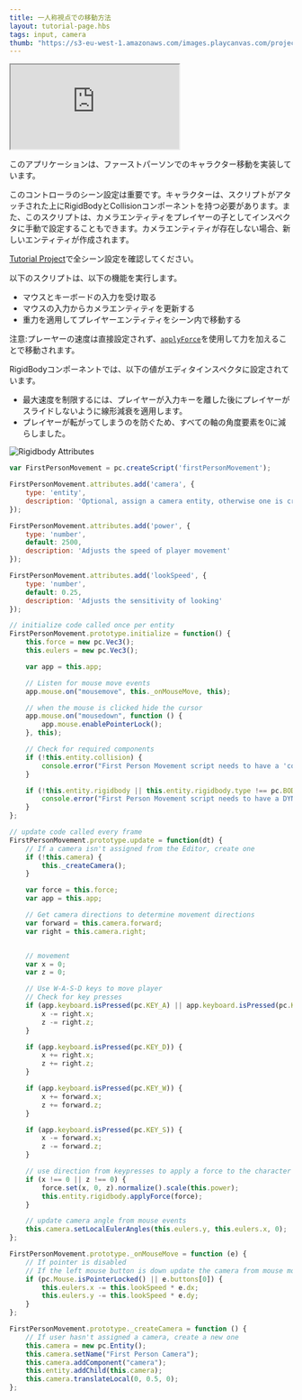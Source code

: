 ```yaml
---
title: 一人称視点での移動方法
layout: tutorial-page.hbs
tags: input, camera
thumb: "https://s3-eu-west-1.amazonaws.com/images.playcanvas.com/projects/12/405842/JLWRE0-image-75.jpg"
---
```


<iframe loading="lazy" src="https://playcanv.as/p/HzOzlZOC/" title="First Person Movement"></iframe>

このアプリケーションは、ファーストパーソンでのキャラクター移動を実装しています。

このコントローラのシーン設定は重要です。キャラクターは、スクリプトがアタッチされた上にRigidBodyとCollisionコンポーネントを持つ必要があります。また、このスクリプトは、カメラエンティティをプレイヤーの子としてインスペクタに手動で設定することもできます。カメラエンティティが存在しない場合、新しいエンティティが作成されます。

[Tutorial Project][1]で全シーン設定を確認してください。

以下のスクリプトは、以下の機能を実行します。

* マウスとキーボードの入力を受け取る
* マウスの入力からカメラエンティティを更新する
* 重力を適用してプレイヤーエンティティをシーン内で移動する

注意:プレーヤーの速度は直接設定されず、[`applyForce`][3]を使用して力を加えることで移動されます。

RigidBodyコンポーネントでは、以下の値がエディタインスペクタに設定されています。
* 最大速度を制限するには、プレイヤーが入力キーを離した後にプレイヤーがスライドしないように線形減衰を適用します。
* プレイヤーが転がってしまうのを防ぐため、すべての軸の角度要素を0に減らしました。

![Rigidbody Attributes][2]

```javascript
var FirstPersonMovement = pc.createScript('firstPersonMovement');

FirstPersonMovement.attributes.add('camera', {
    type: 'entity',
    description: 'Optional, assign a camera entity, otherwise one is created'
});

FirstPersonMovement.attributes.add('power', {
    type: 'number',
    default: 2500,
    description: 'Adjusts the speed of player movement'
});

FirstPersonMovement.attributes.add('lookSpeed', {
    type: 'number',
    default: 0.25,
    description: 'Adjusts the sensitivity of looking'
});

// initialize code called once per entity
FirstPersonMovement.prototype.initialize = function() {
    this.force = new pc.Vec3();
    this.eulers = new pc.Vec3();

    var app = this.app;

    // Listen for mouse move events
    app.mouse.on("mousemove", this._onMouseMove, this);

    // when the mouse is clicked hide the cursor
    app.mouse.on("mousedown", function () {
        app.mouse.enablePointerLock();
    }, this);

    // Check for required components
    if (!this.entity.collision) {
        console.error("First Person Movement script needs to have a 'collision' component");
    }

    if (!this.entity.rigidbody || this.entity.rigidbody.type !== pc.BODYTYPE_DYNAMIC) {
        console.error("First Person Movement script needs to have a DYNAMIC 'rigidbody' component");
    }
};

// update code called every frame
FirstPersonMovement.prototype.update = function(dt) {
    // If a camera isn't assigned from the Editor, create one
    if (!this.camera) {
        this._createCamera();
    }

    var force = this.force;
    var app = this.app;

    // Get camera directions to determine movement directions
    var forward = this.camera.forward;
    var right = this.camera.right;


    // movement
    var x = 0;
    var z = 0;

    // Use W-A-S-D keys to move player
    // Check for key presses
    if (app.keyboard.isPressed(pc.KEY_A) || app.keyboard.isPressed(pc.KEY_Q)) {
        x -= right.x;
        z -= right.z;
    }

    if (app.keyboard.isPressed(pc.KEY_D)) {
        x += right.x;
        z += right.z;
    }

    if (app.keyboard.isPressed(pc.KEY_W)) {
        x += forward.x;
        z += forward.z;
    }

    if (app.keyboard.isPressed(pc.KEY_S)) {
        x -= forward.x;
        z -= forward.z;
    }

    // use direction from keypresses to apply a force to the character
    if (x !== 0 || z !== 0) {
        force.set(x, 0, z).normalize().scale(this.power);
        this.entity.rigidbody.applyForce(force);
    }

    // update camera angle from mouse events
    this.camera.setLocalEulerAngles(this.eulers.y, this.eulers.x, 0);
};

FirstPersonMovement.prototype._onMouseMove = function (e) {
    // If pointer is disabled
    // If the left mouse button is down update the camera from mouse movement
    if (pc.Mouse.isPointerLocked() || e.buttons[0]) {
        this.eulers.x -= this.lookSpeed * e.dx;
        this.eulers.y -= this.lookSpeed * e.dy;
    }
};

FirstPersonMovement.prototype._createCamera = function () {
    // If user hasn't assigned a camera, create a new one
    this.camera = new pc.Entity();
    this.camera.setName("First Person Camera");
    this.camera.addComponent("camera");
    this.entity.addChild(this.camera);
    this.camera.translateLocal(0, 0.5, 0);
};
```

[1]: https://playcanvas.com/project/405842
[2]: /images/tutorials/beginner/first_person_movement/rigidbody_attributes.jpg
[3]: /api/pc.RigidBodyComponent.html#applyForce